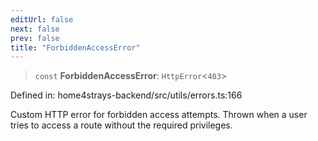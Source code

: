 ```yaml
---
editUrl: false
next: false
prev: false
title: "ForbiddenAccessError"
---
```


> `const` **ForbiddenAccessError**: `HttpError`\<`403`\>

Defined in: home4strays-backend/src/utils/errors.ts:166

Custom HTTP error for forbidden access attempts.
Thrown when a user tries to access a route without the required privileges.
